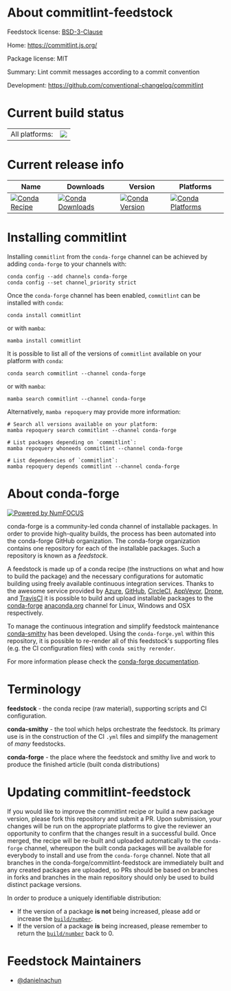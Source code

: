 About commitlint-feedstock
==========================

Feedstock license: [BSD-3-Clause](https://github.com/conda-forge/commitlint-feedstock/blob/main/LICENSE.txt)

Home: https://commitlint.js.org/

Package license: MIT

Summary: Lint commit messages according to a commit convention

Development: https://github.com/conventional-changelog/commitlint

Current build status
====================


<table><tr><td>All platforms:</td>
    <td>
      <a href="https://dev.azure.com/conda-forge/feedstock-builds/_build/latest?definitionId=24237&branchName=main">
        <img src="https://dev.azure.com/conda-forge/feedstock-builds/_apis/build/status/commitlint-feedstock?branchName=main">
      </a>
    </td>
  </tr>
</table>

Current release info
====================

| Name | Downloads | Version | Platforms |
| --- | --- | --- | --- |
| [![Conda Recipe](https://img.shields.io/badge/recipe-commitlint-green.svg)](https://anaconda.org/conda-forge/commitlint) | [![Conda Downloads](https://img.shields.io/conda/dn/conda-forge/commitlint.svg)](https://anaconda.org/conda-forge/commitlint) | [![Conda Version](https://img.shields.io/conda/vn/conda-forge/commitlint.svg)](https://anaconda.org/conda-forge/commitlint) | [![Conda Platforms](https://img.shields.io/conda/pn/conda-forge/commitlint.svg)](https://anaconda.org/conda-forge/commitlint) |

Installing commitlint
=====================

Installing `commitlint` from the `conda-forge` channel can be achieved by adding `conda-forge` to your channels with:

```
conda config --add channels conda-forge
conda config --set channel_priority strict
```

Once the `conda-forge` channel has been enabled, `commitlint` can be installed with `conda`:

```
conda install commitlint
```

or with `mamba`:

```
mamba install commitlint
```

It is possible to list all of the versions of `commitlint` available on your platform with `conda`:

```
conda search commitlint --channel conda-forge
```

or with `mamba`:

```
mamba search commitlint --channel conda-forge
```

Alternatively, `mamba repoquery` may provide more information:

```
# Search all versions available on your platform:
mamba repoquery search commitlint --channel conda-forge

# List packages depending on `commitlint`:
mamba repoquery whoneeds commitlint --channel conda-forge

# List dependencies of `commitlint`:
mamba repoquery depends commitlint --channel conda-forge
```


About conda-forge
=================

[![Powered by
NumFOCUS](https://img.shields.io/badge/powered%20by-NumFOCUS-orange.svg?style=flat&colorA=E1523D&colorB=007D8A)](https://numfocus.org)

conda-forge is a community-led conda channel of installable packages.
In order to provide high-quality builds, the process has been automated into the
conda-forge GitHub organization. The conda-forge organization contains one repository
for each of the installable packages. Such a repository is known as a *feedstock*.

A feedstock is made up of a conda recipe (the instructions on what and how to build
the package) and the necessary configurations for automatic building using freely
available continuous integration services. Thanks to the awesome service provided by
[Azure](https://azure.microsoft.com/en-us/services/devops/), [GitHub](https://github.com/),
[CircleCI](https://circleci.com/), [AppVeyor](https://www.appveyor.com/),
[Drone](https://cloud.drone.io/welcome), and [TravisCI](https://travis-ci.com/)
it is possible to build and upload installable packages to the
[conda-forge](https://anaconda.org/conda-forge) [anaconda.org](https://anaconda.org/)
channel for Linux, Windows and OSX respectively.

To manage the continuous integration and simplify feedstock maintenance
[conda-smithy](https://github.com/conda-forge/conda-smithy) has been developed.
Using the ``conda-forge.yml`` within this repository, it is possible to re-render all of
this feedstock's supporting files (e.g. the CI configuration files) with ``conda smithy rerender``.

For more information please check the [conda-forge documentation](https://conda-forge.org/docs/).

Terminology
===========

**feedstock** - the conda recipe (raw material), supporting scripts and CI configuration.

**conda-smithy** - the tool which helps orchestrate the feedstock.
                   Its primary use is in the construction of the CI ``.yml`` files
                   and simplify the management of *many* feedstocks.

**conda-forge** - the place where the feedstock and smithy live and work to
                  produce the finished article (built conda distributions)


Updating commitlint-feedstock
=============================

If you would like to improve the commitlint recipe or build a new
package version, please fork this repository and submit a PR. Upon submission,
your changes will be run on the appropriate platforms to give the reviewer an
opportunity to confirm that the changes result in a successful build. Once
merged, the recipe will be re-built and uploaded automatically to the
`conda-forge` channel, whereupon the built conda packages will be available for
everybody to install and use from the `conda-forge` channel.
Note that all branches in the conda-forge/commitlint-feedstock are
immediately built and any created packages are uploaded, so PRs should be based
on branches in forks and branches in the main repository should only be used to
build distinct package versions.

In order to produce a uniquely identifiable distribution:
 * If the version of a package **is not** being increased, please add or increase
   the [``build/number``](https://docs.conda.io/projects/conda-build/en/latest/resources/define-metadata.html#build-number-and-string).
 * If the version of a package **is** being increased, please remember to return
   the [``build/number``](https://docs.conda.io/projects/conda-build/en/latest/resources/define-metadata.html#build-number-and-string)
   back to 0.

Feedstock Maintainers
=====================

* [@danielnachun](https://github.com/danielnachun/)


<!-- dummy commit to enable rerendering -->

